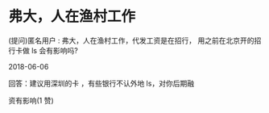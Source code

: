 # 弗大，人在渔村工作

(提问)匿名用户 : 弗大，人在渔村工作，代发工资是在招行， 用之前在北京开的招行卡做 ls 会有影响吗?

2018-06-06

回答：建议用深圳的卡 ，有些银行不认外地 ls，对你后期融

资有影响(1 赞)